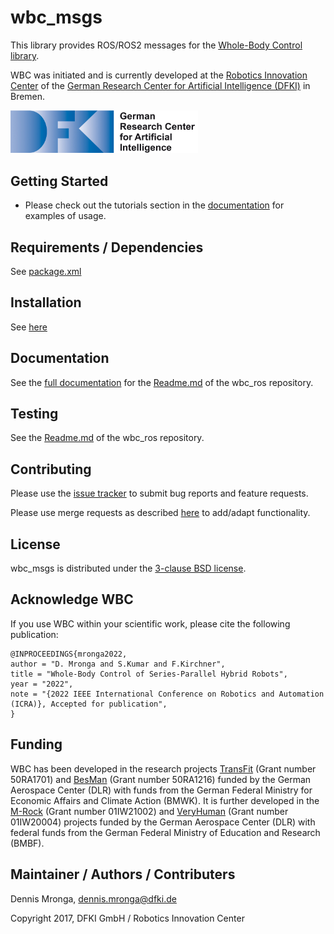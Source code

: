 # wbc_msgs 

This library provides ROS/ROS2 messages for the [Whole-Body Control library](https://github.com/ARC-OPT/wbc).

WBC was initiated and is currently developed at the [Robotics Innovation Center](http://robotik.dfki-bremen.de/en/startpage.html) of the [German Research Center for Artificial Intelligence (DFKI)](http://www.dfki.de) in Bremen.

<img src="doc/images/DFKI_Logo_e_schrift.jpg" alt="drawing" width="300"/>

## Getting Started

* Please check out the tutorials section in the [documentation](https://arc-opt.github.io/Documentation/) for examples of usage.

## Requirements / Dependencies

See [package.xml](https://github.com/ARC-OPT/wbc_msgs/blob/main/package.xml)

## Installation

See [here](https://github.com/ARC-OPT/wbc_ros/blob/main/README.md)

## Documentation

See the [full documentation](https://arc-opt.github.io/Documentation/) for the [Readme.md](https://github.com/ARC-OPT/wbc_ros/blob/main/README.md) of the wbc_ros repository. 

## Testing

See the [Readme.md](https://github.com/ARC-OPT/wbc_ros/blob/main/README.md) of the wbc_ros repository. 

## Contributing

Please use the [issue tracker](https://github.com/ARC-OPT/wbc_msgs/issues) to submit bug reports and feature requests.

Please use merge requests as described [here](https://github.com/ARC-OPT/wbc_msgs/blob/main/CONTRIBUTING.md) to add/adapt functionality.

## License

wbc_msgs is distributed under the [3-clause BSD license](https://opensource.org/licenses/BSD-3-Clause).

## Acknowledge WBC

If you use WBC within your scientific work, please cite the following publication:

```
@INPROCEEDINGS{mronga2022,
author = "D. Mronga and S.Kumar and F.Kirchner",
title = "Whole-Body Control of Series-Parallel Hybrid Robots",
year = "2022",
note = "{2022 IEEE International Conference on Robotics and Automation (ICRA)}, Accepted for publication",
}
```

## Funding

WBC has been developed in the research projects [TransFit](https://robotik.dfki-bremen.de/en/research/projects/transfit/) (Grant number 50RA1701) and [BesMan](https://robotik.dfki-bremen.de/en/research/projects/besman.html) (Grant number 50RA1216) funded by the German Aerospace Center (DLR) with funds from the German Federal Ministry for Economic Affairs and Climate Action (BMWK). It is further developed in the [M-Rock](https://robotik.dfki-bremen.de/en/research/projects/m-rock/) (Grant number 01IW21002) and [VeryHuman](https://robotik.dfki-bremen.de/en/research/projects/veryhuman/) (Grant number  01IW20004) projects funded by the German Aerospace Center (DLR) with federal funds from the German Federal Ministry of Education and Research (BMBF).

## Maintainer / Authors / Contributers

Dennis Mronga, dennis.mronga@dfki.de

Copyright 2017, DFKI GmbH / Robotics Innovation Center
